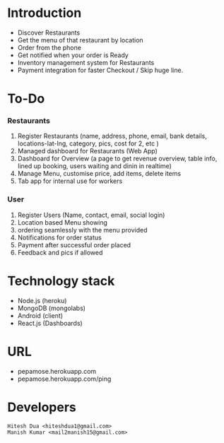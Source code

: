 # Introduction	
* Discover Restaurants
* Get the menu of that restaurant by location
* Order from the phone
* Get notified when your order is Ready
* Inventory management system for Restaurants
* Payment integration for faster Checkout / Skip huge line.

# To-Do
### Restaurants
1. Register Restaurants (name, address, phone, email, bank details, locations-lat-lng, category, pics, cost for 2, etc )
2. Managed dashboard for Restaurants (Web App)
3. Dashboard for Overview (a page to get revenue overview, table info, lined up booking, users waiting and dinin in realtime)
4. Manage Menu, customise price, add items, delete items
5. Tab app for internal use for workers

### User
1. Register Users (Name, contact, email, social login)
2. Location based Menu showing
3. ordering seamlessly with the menu provided
4. Notifications for order status
5. Payment after successful order placed
6. Feedback and pics if allowed 
	

# Technology stack
* Node.js (heroku)
* MongoDB (mongolabs)
* Android (client)
* React.js (Dashboards)

# URL
* pepamose.herokuapp.com
* pepamose.herokuapp.com/ping

# Developers

	Hitesh Dua <hiteshdua1@gmail.com>
	Manish Kumar <mail2manish15@gmail.com> 

